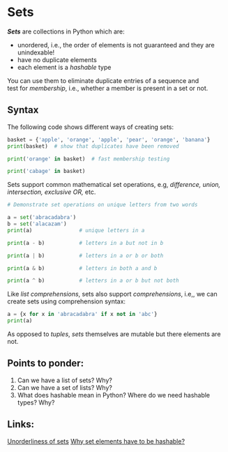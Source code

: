 # Sets

**_Sets_** are collections in Python which are:  
- unordered, i.e., the order of elements is not guaranteed and they are
unindexable!  
- have no duplicate elements  
- each element is a _hashable_ type

You can use them to eliminate duplicate entries of a sequence and  
test for _membership_, i.e., whether a member is present in a set or not.  

## Syntax

The following code shows different ways of creating sets:  

```python
basket = {'apple', 'orange', 'apple', 'pear', 'orange', 'banana'}
print(basket)  # show that duplicates have been removed

print('orange' in basket)  # fast membership testing

print('cabage' in basket)
```

Sets support common mathematical set operations, e.g, _difference, union, intersection, exclusive OR,_ etc.  

```python
# Demonstrate set operations on unique letters from two words

a = set('abracadabra')
b = set('alacazam')
print(a)               # unique letters in a

print(a - b)           # letters in a but not in b

print(a | b)           # letters in a or b or both

print(a & b)           # letters in both a and b

print(a ^ b)           # letters in a or b but not both

```

Like _list comprehensions_, sets also support _comprehensions_, i.e,, we can
create sets using comprehension syntax:  
```python
a = {x for x in 'abracadabra' if x not in 'abc'}
print(a)
```

As opposed to _tuples_, _sets_ themselves are mutable but there elements are not.

## Points to ponder:
1. Can we have a list of sets? Why?
2. Can we have a set of lists? Why?
3. What does hashable mean in Python? Where do we need hashable types? Why?

## Links:  
[Unorderliness of sets](https://stackoverflow.com/questions/21701618/why-does-a-set-display-in-same-order-if-sets-are-unordered)
[Why set elements have to be hashable?](https://www.reddit.com/r/learnpython/comments/6zwefw/comment/dmyj8sv/?utm_source=share&utm_medium=web2x&context=3)
